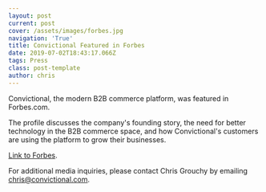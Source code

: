 ```yaml
---
layout: post
current: post
cover: /assets/images/forbes.jpg
navigation: 'True'
title: Convictional Featured in Forbes
date: 2019-07-02T18:43:17.066Z
tags: Press
class: post-template
author: chris
---
```

Convictional, the modern B2B commerce platform, was featured in Forbes.com. 

The profile discusses the company's founding story, the need for better technology in the B2B commerce space, and how Convictional's customers are using the platform to grow their businesses. 

[Link to Forbes](https://www.forbes.com/sites/frederickdaso/2019/06/30/convictional-a-y-combinator-startup-will-revolutionize-the-5-trillion-b2b-e-commerce-market/). 

For additional media inquiries, please contact Chris Grouchy by emailing chris@convictional.com.
